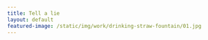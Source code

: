 ```yaml
---
title: Tell a lie
layout: default
featured-image: /static/img/work/drinking-straw-fountain/01.jpg
---
```

